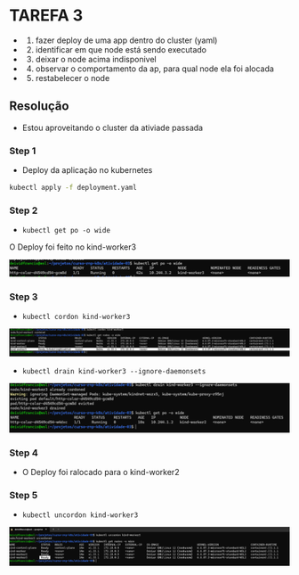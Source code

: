 # TAREFA 3

- 1. fazer deploy de uma app dentro do cluster (yaml)

- 2. identificar em que node está sendo executado

- 3. deixar o node acima indisponivel

- 4. observar o comportamento da ap, para qual node ela foi alocada

- 5. restabelecer o node

## Resolução

- Estou aproveitando o cluster da ativiade passada

### Step 1
- Deploy da aplicação no kubernetes

```sh
kubectl apply -f deployment.yaml
```

### Step 2
- `kubectl get po -o wide`

O Deploy foi feito no kind-worker3

![alt text](assets/img1.png)


### Step 3

- `kubectl cordon kind-worker3`

![alt text](assets/img2.png)

- `kubectl drain kind-worker3 --ignore-daemonsets` 

![alt text](assets/img3.png)

### Step 4

- O Deploy foi ralocado para o kind-worker2

### Step 5

- `kubectl uncordon kind-worker3`

![alt text](assets/img4.png)
